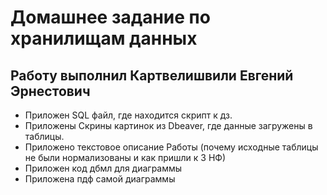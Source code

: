 # Домашнее задание по хранилищам данных
## Работу выполнил Картвелишвили Евгений Эрнестович

* Приложен SQL файл, где находится скрипт к дз.
* Приложены Скрины картинок из Dbeaver, где данные загружены в таблицы.
* Приложено текстовое описание Работы (почему исходные таблицы не были нормализованы и как пришли к 3 НФ)
* Приложен код дбмл для диаграммы
* Приложена пдф самой диаграммы
